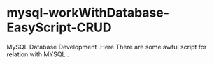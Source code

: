 # mysql-workWithDatabase-EasyScript-CRUD
MySQL Database Development .Here There are some awful script for relation with MYSQL .

